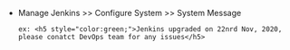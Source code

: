 * Manage Jenkins >> Configure System >> System Message 

      ex: <h5 style="color:green;">Jenkins upgraded on 22nrd Nov, 2020, please conatct DevOps team for any issues</h5>

